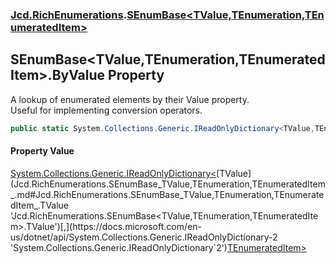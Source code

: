 ### [Jcd.RichEnumerations](Jcd.RichEnumerations.md 'Jcd.RichEnumerations').[SEnumBase&lt;TValue,TEnumeration,TEnumeratedItem&gt;](Jcd.RichEnumerations.SEnumBase_TValue,TEnumeration,TEnumeratedItem_.md 'Jcd.RichEnumerations.SEnumBase<TValue,TEnumeration,TEnumeratedItem>')

## SEnumBase<TValue,TEnumeration,TEnumeratedItem>.ByValue Property

A lookup of enumerated elements by their Value property.  
Useful for implementing conversion operators.

```csharp
public static System.Collections.Generic.IReadOnlyDictionary<TValue,TEnumeratedItem> ByValue { get; }
```

#### Property Value
[System.Collections.Generic.IReadOnlyDictionary&lt;](https://docs.microsoft.com/en-us/dotnet/api/System.Collections.Generic.IReadOnlyDictionary-2 'System.Collections.Generic.IReadOnlyDictionary`2')[TValue](Jcd.RichEnumerations.SEnumBase_TValue,TEnumeration,TEnumeratedItem_.md#Jcd.RichEnumerations.SEnumBase_TValue,TEnumeration,TEnumeratedItem_.TValue 'Jcd.RichEnumerations.SEnumBase<TValue,TEnumeration,TEnumeratedItem>.TValue')[,](https://docs.microsoft.com/en-us/dotnet/api/System.Collections.Generic.IReadOnlyDictionary-2 'System.Collections.Generic.IReadOnlyDictionary`2')[TEnumeratedItem](Jcd.RichEnumerations.SEnumBase_TValue,TEnumeration,TEnumeratedItem_.md#Jcd.RichEnumerations.SEnumBase_TValue,TEnumeration,TEnumeratedItem_.TEnumeratedItem 'Jcd.RichEnumerations.SEnumBase<TValue,TEnumeration,TEnumeratedItem>.TEnumeratedItem')[&gt;](https://docs.microsoft.com/en-us/dotnet/api/System.Collections.Generic.IReadOnlyDictionary-2 'System.Collections.Generic.IReadOnlyDictionary`2')